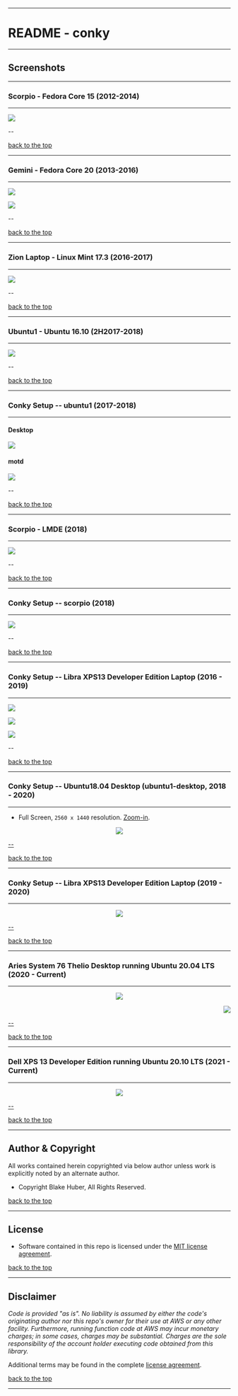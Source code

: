 <a name="top"></a>
* * *
# README - conky
* * *

## Screenshots

* * *
### Scorpio - Fedora Core 15 (2012-2014)
* * *

![](./assets/scorpio_FC15_2012-2014.jpg)

--

[back to the top](#top)

* * *
### Gemini - Fedora Core 20 (2013-2016)
* * *

![](./assets/gemini1_FC20_2013-2016.png)


![](./assets/gemini2_FC20_2013-2016.png)


--

[back to the top](#top)

* * *
### Zion Laptop - Linux Mint 17.3 (2016-2017)
* * *

![](./assets/conky_1920x1080_screenshot.png)


--

[back to the top](#top)

* * *
### Ubuntu1 - Ubuntu 16.10 (2H2017-2018)
* * *

![](./assets/ubuntu1_2H2017.png)


--

[back to the top](#top)

* * *
### Conky Setup -- ubuntu1 (2017-2018)
* * *

#### Desktop

[![](./assets/ubuntu1.png)](https://bitbucket.org/blakeca00/library-utilities/src/master/conky/assets/ubuntu1.png)

#### motd

[![](./assets/motd-ubuntu1.png)](https://bitbucket.org/blakeca00/library-utilities/src/master/conky/assets/motd-ubuntu1.png)


--

[back to the top](#top)

* * *
### Scorpio - LMDE (2018)
* * *

[![](./assets/scorpio-desktop-2018.png)](https://bitbucket.org/blakeca00/library-utilities/src/master/conky/assets/scorpio-desktop-2018.png)


--

[back to the top](#top)

* * *
### Conky Setup -- scorpio (2018)
* * *

[![](./assets/scorpio-detail.png)](https://bitbucket.org/blakeca00/library-utilities/src/master/conky/assets/scorpio-detail.png)


--

[back to the top](#top)

* * *
### Conky Setup -- Libra XPS13 Developer Edition Laptop (2016 - 2019)
* * *

[![](./assets/libra1.png)](http://images.awspros.world/conky-configurations/libra1.png)

[![](./assets/libra2.png)](http://images.awspros.world/conky-configurations/libra2.png)

[![](./assets/libra3.png)](http://images.awspros.world/conky-configurations/libra3.png)


--

[back to the top](#top)

* * *
### Conky Setup -- Ubuntu18.04 Desktop (ubuntu1-desktop, 2018 - 2020)
* * *

* Full Screen, `2560 x 1440` resolution.  [Zoom-in](http://images.awspros.world/conky-configurations/ubuntu1-desktop2.png).

<p align="center">
    <a href="http://images.awspros.world/conky-configurations/ubuntu1-desktop1.png" target="_blank"><img src="./assets/ubuntu1-desktop1_sm.png">
</p>


--

[back to the top](#top)

* * *
### Conky Setup -- Libra XPS13 Developer Edition Laptop (2019 - 2020)
* * *

<p align="center">
    <a href="http://images.awspros.world/conky-configurations/2019-10_libra_conky.png" target="_blank"><img src="./assets/2019-10_libra_conky_small.png">
</p>


--

[back to the top](#top)

* * *
### Aries System 76 Thelio Desktop running Ubuntu 20.04 LTS (2020 - Current)
* * *

<p align="center">
    <a href="http://images.awspros.world/conky-configurations/2020-07_ConkySetup_Aries_1.png" target="_blank"><img src="./assets_index/2020-07_ConkySetup_Aries_1_40pct.png">
</p>

<p align="right">
    <a href="http://images.awspros.world/conky-configurations/2020-07_ConkySetup_Aries_2.png" target="_blank"><img src="./assets_index/2020-07_ConkySetup_Aries_2_40pct.png">
</p>


--

[back to the top](#top)

* * *
### Dell XPS 13 Developer Edition running Ubuntu 20.10 LTS (2021 - Current)
* * *

<p align="center">
    <a href="http://images.awspros.world/conky-configurations/2021_libra-9310_Laptop.png" target="_blank"><img src="./assets/2021_libra-9310_Laptop.png">
</p>


--

[back to the top](#top)

* * *

## Author & Copyright

All works contained herein copyrighted via below author unless work is explicitly noted by an alternate author.

* Copyright Blake Huber, All Rights Reserved.

[back to the top](#top)

* * *

## License

* Software contained in this repo is licensed under the [MIT license agreement](./LICENSE).

[back to the top](#top)

* * *

## Disclaimer

*Code is provided "as is". No liability is assumed by either the code's originating author nor this repo's owner for their use at AWS or any other facility. Furthermore, running function code at AWS may incur monetary charges; in some cases, charges may be substantial. Charges are the sole responsibility of the account holder executing code obtained from this library.*

Additional terms may be found in the complete [license agreement](./LICENSE).

[back to the top](#top)

* * *
